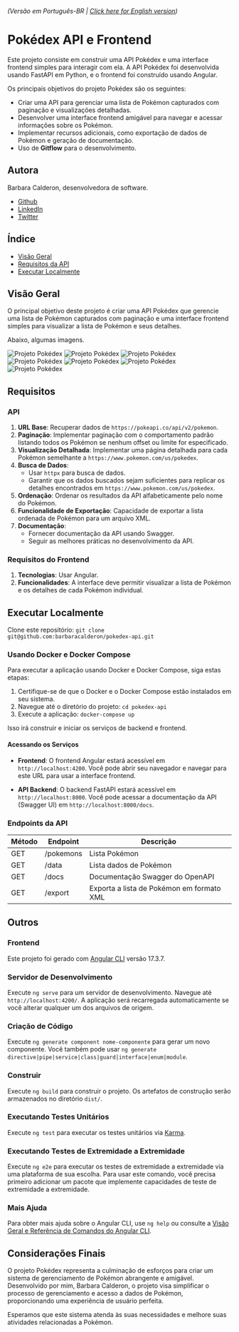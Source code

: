 _(Versão em Português-BR | [Click here for English version](https://github.com/barbaracalderon/pokedex-api/blob/main/README.md))_

# Pokédex API e Frontend

Este projeto consiste em construir uma API Pokédex e uma interface frontend simples para interagir com ela. A API Pokédex foi desenvolvida usando FastAPI em Python, e o frontend foi construído usando Angular.

Os principais objetivos do projeto Pokédex são os seguintes:
- Criar uma API para gerenciar uma lista de Pokémon capturados com paginação e visualizações detalhadas.
- Desenvolver uma interface frontend amigável para navegar e acessar informações sobre os Pokémon.
- Implementar recursos adicionais, como exportação de dados de Pokémon e geração de documentação.
- Uso de **Gitflow** para o desenvolvimento.


## Autora
Barbara Calderon, desenvolvedora de software.

- [Github](https://www.github.com/barbaracalderon)
- [LinkedIn](https://www.linkedin.com/in/barbaracalderondev)
- [Twitter](https://www.x.com/bederoni)

## Índice
- [Visão Geral](#visão-geral)
- [Requisitos da API](#requisitos-da-api)
- [Executar Localmente](#executar-localmente)

## Visão Geral
O principal objetivo deste projeto é criar uma API Pokédex que gerencie uma lista de Pokémon capturados com paginação e uma interface frontend simples para visualizar a lista de Pokémon e seus detalhes.

Abaixo, algumas imagens.

![Projeto Pokédex](frontend/images/home.png)
![Projeto Pokédex](frontend/images/pokemon.png)
![Projeto Pokédex](frontend/images/data.png)
![Projeto Pokédex](frontend/images/data2.png)
![Projeto Pokédex](frontend/images/export.png)
![Projeto Pokédex](frontend/images/export2.png)
![Projeto Pokédex](frontend/images/swagger.png)

## Requisitos

### API
1. **URL Base**: Recuperar dados de `https://pokeapi.co/api/v2/pokemon`.
2. **Paginação**: Implementar paginação com o comportamento padrão listando todos os Pokémon se nenhum offset ou limite for especificado.
3. **Visualização Detalhada**: Implementar uma página detalhada para cada Pokémon semelhante a `https://www.pokemon.com/us/pokedex`.
4. **Busca de Dados**:
   - Usar `httpx` para busca de dados.
   - Garantir que os dados buscados sejam suficientes para replicar os detalhes encontrados em `https://www.pokemon.com/us/pokedex`.
5. **Ordenação**: Ordenar os resultados da API alfabeticamente pelo nome do Pokémon.
6. **Funcionalidade de Exportação**: Capacidade de exportar a lista ordenada de Pokémon para um arquivo XML.
7. **Documentação**:
   - Fornecer documentação da API usando Swagger.
   - Seguir as melhores práticas no desenvolvimento da API.

### Requisitos do Frontend
1. **Tecnologias**: Usar Angular.
2. **Funcionalidades**: A interface deve permitir visualizar a lista de Pokémon e os detalhes de cada Pokémon individual.

## Executar Localmente

Clone este repositório: `git clone git@github.com:barbaracalderon/pokedex-api.git`

### Usando Docker e Docker Compose

Para executar a aplicação usando Docker e Docker Compose, siga estas etapas:

1. Certifique-se de que o Docker e o Docker Compose estão instalados em seu sistema.
2. Navegue até o diretório do projeto: `cd pokedex-api`
3. Execute a aplicação: `docker-compose up`

Isso irá construir e iniciar os serviços de backend e frontend.

#### Acessando os Serviços

- **Frontend**: O frontend Angular estará acessível em `http://localhost:4200`. Você pode abrir seu navegador e navegar para este URL para usar a interface frontend.

- **API Backend**: O backend FastAPI estará acessível em `http://localhost:8000`. Você pode acessar a documentação da API (Swagger UI) em `http://localhost:8000/docs`.

### Endpoints da API
| Método | Endpoint          | Descrição                                    |
|--------|-------------------|----------------------------------------------|
| GET    | /pokemons         | Lista Pokémon                                |
| GET    | /data             | Lista dados de Pokémon                       |
| GET    | /docs             | Documentação Swagger do OpenAPI              |
| GET    | /export           | Exporta a lista de Pokémon em formato XML    |

## Outros

### Frontend

Este projeto foi gerado com [Angular CLI](https://github.com/angular/angular-cli) versão 17.3.7.

### Servidor de Desenvolvimento

Execute `ng serve` para um servidor de desenvolvimento. Navegue até `http://localhost:4200/`. A aplicação será recarregada automaticamente se você alterar qualquer um dos arquivos de origem.

### Criação de Código

Execute `ng generate component nome-componente` para gerar um novo componente. Você também pode usar `ng generate directive|pipe|service|class|guard|interface|enum|module`.

### Construir

Execute `ng build` para construir o projeto. Os artefatos de construção serão armazenados no diretório `dist/`.

### Executando Testes Unitários

Execute `ng test` para executar os testes unitários via [Karma](https://karma-runner.github.io).

### Executando Testes de Extremidade a Extremidade

Execute `ng e2e` para executar os testes de extremidade a extremidade via uma plataforma de sua escolha. Para usar este comando, você precisa primeiro adicionar um pacote que implemente capacidades de teste de extremidade a extremidade.

### Mais Ajuda

Para obter mais ajuda sobre o Angular CLI, use `ng help` ou consulte a [Visão Geral e Referência de Comandos do Angular CLI](https://angular.io/cli).

## Considerações Finais
O projeto Pokédex representa a culminação de esforços para criar um sistema de gerenciamento de Pokémon abrangente e amigável. Desenvolvido por mim, Barbara Calderon, o projeto visa simplificar o processo de gerenciamento e acesso a dados de Pokémon, proporcionando uma experiência de usuário perfeita.

Esperamos que este sistema atenda às suas necessidades e melhore suas atividades relacionadas a Pokémon.
